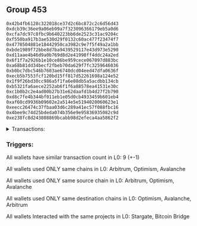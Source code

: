 ## Group 453

```0x241840b3373e3dc4c644a5cfa5f47ebb9366da89
0x42b4fb6128c322018ce37d2c6bc872c2c6d56d43
0xdcb39c36ee9a06eb99a7f323096366179eb5a0d6
0xcfa7dc97c8fbc9b640223bb6de2523c31ac9204c
0xf550ba917b3ae530d29f0132c60ac477f23474f7
0x4778504881e18442950ca3982c9e7f5f49a2a1bb
0xbde1989f72bbe8d7ba9439529117e43d973e5290
0xd11aae4b46d9a0b769d8d2e41998ff4ddc24a2ed
0x6f1f7a2926b1e10ce86be959cece067097d883bc
0xa68b81dd34becf2fbeb70da629f7fc3259646036
0xb0bc7dbc546b7603ae6740dcd04eed47dfa0636f
0xecb5b7553fcf120bd15ff817d52261698a124e52
0x1f9f26bd30cc986a5f1fa6e08db5a5acdbb134cb
0xb5321fa6aece2252ab6f1f6a88578ea41531e30c
0xc1b0b2c2e4ad00b27b31e62daafd1b4d27f2b790
0xd8c7fe4b344bf011eb1e05d0cb4933459b601eb4
0xaf60cd9936b09602e2a514e5e5194020060623e1
0xeecc26474c37fbaa03d6c289a41ec57f088fbc16
0x4bee9c74d25bdeda074b356e9e95836935082c9d
0xe238fc8d243808869bcabb98d2efeca4aa5862f2
```
<details>
<summary>Transactions:</summary>

Hashes: 

Wallet: 0x241840b3373e3dc4c644a5cfa5f47ebb9366da89

       Hash: 0x5bb97ce4206203ee46531f3a178f16f25c1c43818bcb5a06b417672085353df0
         - source chain: Arbitrum
         - destination chain: Optimism
         - project: Stargate
         - contract: 0x352d8275aae3e0c2404d9f68f6cee084b5beb3dd
         - value USD: 60.347332317
       Hash: 0x7d0084de8808461d7a6a65ea09d4716aebc8ac9bf36f36578a4b15043848c38e
         - source chain: Optimism
         - destination chain: Avalanche
         - project: Stargate
         - contract: 0x701a95707a0290ac8b90b3719e8ee5b210360883
         - value USD: 43.562567338
       Hash: 0xefb7eef724ae744eae84ddaea1553108f55dbb53fa2b8c291dd79fad17492207
         - source chain: Avalanche
         - destination chain: Arbitrum
         - project: Bitcoin Bridge
         - contract: 0x2297aebd383787a160dd0d9f71508148769342e3
       Hash: 0x1a09f1fd41545dc15e3bef52190f39f90756b8497d8ecc7ad48847d4310b59cb
         - source chain: Arbitrum
         - destination chain: Avalanche
         - project: Bitcoin Bridge
         - contract: 0x2297aebd383787a160dd0d9f71508148769342e3
       Hash: 0x6d7c38c237b383b805f604542ed88a4618d5c8c363c897a03977513a08ccd337
         - source chain: Avalanche
         - destination chain: Arbitrum
         - project: Stargate
         - contract: 0x9d1b1669c73b033dfe47ae5a0164ab96df25b944
         - value USD: 39.102905846
       Hash: 0xcb7e22508332358481f9885b2b87c822ed72f15571f58d5b54c6f48bdf493625
         - source chain: Arbitrum
         - destination chain: Optimism
         - project: Stargate
         - contract: 0x352d8275aae3e0c2404d9f68f6cee084b5beb3dd
         - value USD: 53.306810214
       Hash: 0x359fabc9e6ea318000d8dbcdbbec4de8df53e2c63332944ecbdb9df5cedc22bf
         - source chain: Optimism
         - destination chain: Arbitrum
         - project: Stargate
         - contract: 0x701a95707a0290ac8b90b3719e8ee5b210360883
         - value USD: 62.288674297
       Hash: 0x1b395a0bdb1fbd18913ac9237ef6634e39a7d862419e0b0ac60d74ef94030702
         - source chain: Arbitrum
         - destination chain: Optimism
         - project: Stargate
         - contract: 0x352d8275aae3e0c2404d9f68f6cee084b5beb3dd
         - value USD: 51.886611792
       Hash: 0xe67e4854837341dabfc842cbf2fc5c9c9bceff089f18e0661eb5604b5e90ee04
         - source chain: Optimism
         - destination chain: Arbitrum
         - project: Stargate
         - contract: 0x701a95707a0290ac8b90b3719e8ee5b210360883
         - value USD: 54.295633054
Wallet: 0x42b4fb6128c322018ce37d2c6bc872c2c6d56d43

       Hash:0xce842a09e49d8db41fcbdc1c4b9c8887d64662da06b3c136b1d0bd4ebd0f50f3
         - source chain: Arbitrum
         - destination chain: Optimism
         - project: Stargate
         - contract: 0x352d8275aae3e0c2404d9f68f6cee084b5beb3dd
         - value USD: 56.32417683
       Hash:0x7dc979819e9559209b1b655f99d54247b1a2d84c9e1f0ee9e88d97b3847e7534
         - source chain: Optimism
         - destination chain: Avalanche
         - project: Stargate
         - contract: 0x701a95707a0290ac8b90b3719e8ee5b210360883
         - value USD: 39.517309055
       Hash:0x2a36b7092a00ff83c4c7166a15fcc92a974a9696ab9b7f328b1555bc2fc342bc
         - source chain: Avalanche
         - destination chain: Optimism
         - project: Bitcoin Bridge
         - contract: 0x2297aebd383787a160dd0d9f71508148769342e3
       Hash:0x87ae46f82f4558e0a5106874210786cb4ab55a4f038ec44a3acd1e7a624784fd
         - source chain: Optimism
         - destination chain: Avalanche
         - project: Bitcoin Bridge
         - contract: 0x2297aebd383787a160dd0d9f71508148769342e3
       Hash:0xb1a8854d8251eff5c4f3f17d07b587756f4844de00bf654104623aebfd10c027
         - source chain: Avalanche
         - destination chain: Arbitrum
         - project: Stargate
         - contract: 0x9d1b1669c73b033dfe47ae5a0164ab96df25b944
         - value USD: 34.985643043
       Hash:0x7bb507f8f62bd076ec7eb88f433af4810591bf260f769010437c9c86ce06b7e0
         - source chain: Arbitrum
         - destination chain: Optimism
         - project: Stargate
         - contract: 0x352d8275aae3e0c2404d9f68f6cee084b5beb3dd
         - value USD: 38.219977134
       Hash:0x97e4799877dbf8af377ee57f055a217216b4baac964f831536fcb75d278a460e
         - source chain: Optimism
         - destination chain: Arbitrum
         - project: Stargate
         - contract: 0x701a95707a0290ac8b90b3719e8ee5b210360883
         - value USD: 51.907228581
       Hash:0x75c3b36c7d53010c5e831e097cb3a0244c573d0740391209c5aa1c1bdc8d61a3
         - source chain: Arbitrum
         - destination chain: Optimism
         - project: Stargate
         - contract: 0x352d8275aae3e0c2404d9f68f6cee084b5beb3dd
         - value USD: 44.103620024
       Hash:0x7680bf3257146cf7cf1928656c7cd21a99f33cd0bd2b83824207c26c7f4f8f90
         - source chain: Optimism
         - destination chain: Arbitrum
         - project: Stargate
         - contract: 0x701a95707a0290ac8b90b3719e8ee5b210360883
         - value USD: 42.991764057
Wallet: 0xdcb39c36ee9a06eb99a7f323096366179eb5a0d6

       Hash:0x40c119fbb41931cb09168899ebeaf7467dc507ae21e8f558c0523a6c4d20f7be
         - source chain: Arbitrum
         - destination chain: Optimism
         - project: Stargate
         - contract: 0x352d8275aae3e0c2404d9f68f6cee084b5beb3dd
         - value USD: 55.720703506
       Hash:0xee46c5ed9f3340484f5285e3085826f018604f40c11a6f85f8a2fe5e2c5b1426
         - source chain: Optimism
         - destination chain: Avalanche
         - project: Stargate
         - contract: 0x701a95707a0290ac8b90b3719e8ee5b210360883
         - value USD: 40.764519654
       Hash:0xc138f53213dee1d09aa68e0503906f53a53d0803f7b49ced653b0cd9e8d8ec4c
         - source chain: Avalanche
         - destination chain: Arbitrum
         - project: Bitcoin Bridge
         - contract: 0x2297aebd383787a160dd0d9f71508148769342e3
       Hash:0xdf3861d65e5c303bb1a18ac86acdc21b2d0eba61c2375a6b41678b306ecb2f28
         - source chain: Arbitrum
         - destination chain: Avalanche
         - project: Bitcoin Bridge
         - contract: 0x2297aebd383787a160dd0d9f71508148769342e3
       Hash:0xefbca9929839f43799d7e1a8207a514d87dd2faba0f3271824af5d402b1feda3
         - source chain: Avalanche
         - destination chain: Arbitrum
         - project: Stargate
         - contract: 0x9d1b1669c73b033dfe47ae5a0164ab96df25b944
         - value USD: 35.930648925
       Hash:0xee3e21f545e56d4abe337db7777b8b6ae2e19a91de2d90175cdae33648d91674
         - source chain: Arbitrum
         - destination chain: Optimism
         - project: Stargate
         - contract: 0x352d8275aae3e0c2404d9f68f6cee084b5beb3dd
         - value USD: 41.679890854
       Hash:0xa7d3b1a5d6ec5dd37b82b0904e3fc0987a3d64a3a6ea7351f59bb1af56b7e32f
         - source chain: Optimism
         - destination chain: Arbitrum
         - project: Stargate
         - contract: 0x701a95707a0290ac8b90b3719e8ee5b210360883
         - value USD: 51.907228581
       Hash:0xb12f7731a34bed428397c957cb269132bc94f9df1848d5c4cb4af4abf0f54405
         - source chain: Arbitrum
         - destination chain: Optimism
         - project: Stargate
         - contract: 0x352d8275aae3e0c2404d9f68f6cee084b5beb3dd
         - value USD: 42.621145401
       Hash:0x53770822af5cc033b6c83d98545e65c67b103ad4f4a53584453e1f6f4ce8cbbb
         - source chain: Optimism
         - destination chain: Arbitrum
         - project: Stargate
         - contract: 0x701a95707a0290ac8b90b3719e8ee5b210360883
         - value USD: 44.288929351
Wallet: 0xcfa7dc97c8fbc9b640223bb6de2523c31ac9204c

       Hash:0xf97f53f41a2c202ff08ca04a4a1126a5ded5fa13d09bb6f204d85048c458d16d
         - source chain: Optimism
         - destination chain: Arbitrum
         - project: Stargate
         - contract: 0x701a95707a0290ac8b90b3719e8ee5b210360883
         - value USD: 56.32417683
       Hash:0xd1daa2b6a0fedf031b7f9ef71c22921c80be80840d64c18c0eb74832b63da1bb
         - source chain: Arbitrum
         - destination chain: Avalanche
         - project: Stargate
         - contract: 0x352d8275aae3e0c2404d9f68f6cee084b5beb3dd
         - value USD: 40.585010479
       Hash:0x626291e6f776a6d3919c17557630c8e0b0046f853170d4b24a973f060d8464d1
         - source chain: Avalanche
         - destination chain: Optimism
         - project: Bitcoin Bridge
         - contract: 0x2297aebd383787a160dd0d9f71508148769342e3
       Hash:0x34e73dedac7385899508d7707c397097ea794774fd9edfbbbb96ebf6b1bd9e30
         - source chain: Optimism
         - destination chain: Avalanche
         - project: Bitcoin Bridge
         - contract: 0x2297aebd383787a160dd0d9f71508148769342e3
       Hash:0xe8fd247e3376b44849596614e2e70456d767096b5adb40b879e69c0906b6fe01
         - source chain: Avalanche
         - destination chain: Arbitrum
         - project: Stargate
         - contract: 0x9d1b1669c73b033dfe47ae5a0164ab96df25b944
         - value USD: 35.741370604
       Hash:0x1649c562fb29eded9a600173e3fefb60b247dbc91a3f6695f19c732c970bd624
         - source chain: Arbitrum
         - destination chain: Optimism
         - project: Stargate
         - contract: 0x352d8275aae3e0c2404d9f68f6cee084b5beb3dd
         - value USD: 48.277865854
       Hash:0xec7a9fd60fe15f106446f2c9a7f943e480634199287fa2398a75488b68ae2411
         - source chain: Optimism
         - destination chain: Arbitrum
         - project: Stargate
         - contract: 0x701a95707a0290ac8b90b3719e8ee5b210360883
         - value USD: 51.907228581
       Hash:0xd88d8dd34861e412c2d4261e4ff5c3828153be5d70ecfca385df3bc1f2c47642
         - source chain: Arbitrum
         - destination chain: Optimism
         - project: Stargate
         - contract: 0x352d8275aae3e0c2404d9f68f6cee084b5beb3dd
         - value USD: 42.621145401
       Hash:0xee3b5b6c6d59b1e7507b24b0dce9dbf89b4d51fd0d24956711338f184a6f5052
         - source chain: Optimism
         - destination chain: Arbitrum
         - project: Stargate
         - contract: 0x701a95707a0290ac8b90b3719e8ee5b210360883
         - value USD: 44.288929351
Wallet: 0xf550ba917b3ae530d29f0132c60ac477f23474f7

       Hash:0xc434be6b4494770d6cf493fd444b0be7819ef84525c0dcb2a6481e2223eca57e
         - source chain: Optimism
         - destination chain: Arbitrum
         - project: Stargate
         - contract: 0x701a95707a0290ac8b90b3719e8ee5b210360883
         - value USD: 55.921861281
       Hash:0xd0a514c5cf49f79b36a6407c95ea26187b07426072f7a263a3038c18d25afcef
         - source chain: Arbitrum
         - destination chain: Avalanche
         - project: Stargate
         - contract: 0x352d8275aae3e0c2404d9f68f6cee084b5beb3dd
         - value USD: 39.480859739
       Hash:0x9b79b6c8b618611b8ec0c82357dc27aade0c01f29d4898feb86f0873718031b2
         - source chain: Avalanche
         - destination chain: Arbitrum
         - project: Bitcoin Bridge
         - contract: 0x2297aebd383787a160dd0d9f71508148769342e3
       Hash:0x9bbe3902635756ffaf14fdba121f3b87e492690ce29c6eab5684d29e3d8c890b
         - source chain: Arbitrum
         - destination chain: Avalanche
         - project: Bitcoin Bridge
         - contract: 0x2297aebd383787a160dd0d9f71508148769342e3
       Hash:0x2b93079f14135e171e7f0bc655d898191837daddd8970da1904cd202eab4daaa
         - source chain: Avalanche
         - destination chain: Arbitrum
         - project: Stargate
         - contract: 0x9d1b1669c73b033dfe47ae5a0164ab96df25b944
         - value USD: 34.994109569
       Hash:0x8b07595add4d7ae994e8355564f5bdf8b4843562ca98ba9e83d8dbba13439a8e
         - source chain: Arbitrum
         - destination chain: Optimism
         - project: Stargate
         - contract: 0x352d8275aae3e0c2404d9f68f6cee084b5beb3dd
         - value USD: 47.674392531
       Hash:0x48bbc5440ca3912dbee70eba867ea048bbd5e93845c019fd5ebfd2c60f545d97
         - source chain: Optimism
         - destination chain: Arbitrum
         - project: Stargate
         - contract: 0x701a95707a0290ac8b90b3719e8ee5b210360883
         - value USD: 56.059806867
       Hash:0x139d9d56f6d7ea4637bc26c42d95714510ed46dcf472b31445ef1ca87803eddb
         - source chain: Arbitrum
         - destination chain: Optimism
         - project: Stargate
         - contract: 0x352d8275aae3e0c2404d9f68f6cee084b5beb3dd
         - value USD: 46.327331958
       Hash:0xe4f0ab0a10ee080d0e99631e2094aff4f01554048be2a42331b149ba4ea139ba
         - source chain: Optimism
         - destination chain: Arbitrum
         - project: Stargate
         - contract: 0x701a95707a0290ac8b90b3719e8ee5b210360883
         - value USD: 44.288929351
Wallet: 0x4778504881e18442950ca3982c9e7f5f49a2a1bb

       Hash:0x1beabfb1febee6c7a78e21238e486c0656d505ae0dc67b292d8e97d0e3d8ac97
         - source chain: Optimism
         - destination chain: Arbitrum
         - project: Stargate
         - contract: 0x701a95707a0290ac8b90b3719e8ee5b210360883
         - value USD: 56.545450381
       Hash:0x9b36e56343f47ceecf8c70a13100d5c5e4658382736ac40048c7ebccbab16d42
         - source chain: Arbitrum
         - destination chain: Avalanche
         - project: Stargate
         - contract: 0x352d8275aae3e0c2404d9f68f6cee084b5beb3dd
         - value USD: 41.743428687
       Hash:0xe6b4746e7e764571b0feba7fef462d0cf7c4e0c2f8f83ac5ff76c493eec7496e
         - source chain: Avalanche
         - destination chain: Optimism
         - project: Bitcoin Bridge
         - contract: 0x2297aebd383787a160dd0d9f71508148769342e3
       Hash:0x66626d868dfc56ec4b1d45bf707d688a19b38b5b53d4ddf33fd610478ab75a21
         - source chain: Optimism
         - destination chain: Avalanche
         - project: Bitcoin Bridge
         - contract: 0x2297aebd383787a160dd0d9f71508148769342e3
       Hash:0x904aea151f1bea9f02e52bda1f97d2635c60112b1b43e92c134469bee969e704
         - source chain: Avalanche
         - destination chain: Arbitrum
         - project: Stargate
         - contract: 0x9d1b1669c73b033dfe47ae5a0164ab96df25b944
         - value USD: 37.30773299
       Hash:0x49124cc79c40a6530a369291575d39717908ae9918cef251327147f06fc461ff
         - source chain: Arbitrum
         - destination chain: Optimism
         - project: Stargate
         - contract: 0x352d8275aae3e0c2404d9f68f6cee084b5beb3dd
         - value USD: 48.8612234
       Hash:0x1592c499758ffde79ade2e4ef5e1118957982c592e4466ed81f0ad6c84e29b92
         - source chain: Optimism
         - destination chain: Arbitrum
         - project: Stargate
         - contract: 0x701a95707a0290ac8b90b3719e8ee5b210360883
         - value USD: 55.852177953
       Hash:0x91f1edd80bbf468599b40ad23870c32d761dcb55e80eb13806bf28c8e4edeec8
         - source chain: Arbitrum
         - destination chain: Optimism
         - project: Stargate
         - contract: 0x352d8275aae3e0c2404d9f68f6cee084b5beb3dd
         - value USD: 46.049367966
       Hash:0x047fe39d283e941d214d416e161f7358ebd85cd69ccf4fda8c0f064f7f7d7747
         - source chain: Optimism
         - destination chain: Arbitrum
         - project: Stargate
         - contract: 0x701a95707a0290ac8b90b3719e8ee5b210360883
         - value USD: 44.474238679
Wallet: 0xbde1989f72bbe8d7ba9439529117e43d973e5290

       Hash:0x2c6e3fcefd533f9841beb0750641bd22f6bbe784db8bfb86ce9c3f6e2d424142
         - source chain: Arbitrum
         - destination chain: Optimism
         - project: Stargate
         - contract: 0x352d8275aae3e0c2404d9f68f6cee084b5beb3dd
         - value USD: 58.335754573
       Hash:0xaf32ec0b051ca8bbac651b856bf1676d3c69618a92b32c50cc1c946930fc22b0
         - source chain: Optimism
         - destination chain: Avalanche
         - project: Stargate
         - contract: 0x701a95707a0290ac8b90b3719e8ee5b210360883
         - value USD: 39.464101905
       Hash:0x304f692bca98ca94c4e7c67ea64da47f22c31d896ffd50300bae7a1899284d5f
         - source chain: Avalanche
         - destination chain: Arbitrum
         - project: Bitcoin Bridge
         - contract: 0x2297aebd383787a160dd0d9f71508148769342e3
       Hash:0x9bcc6946791529588dfa8f03b24824e4bcd57b9cb983478a97ee24a109326526
         - source chain: Arbitrum
         - destination chain: Avalanche
         - project: Bitcoin Bridge
         - contract: 0x2297aebd383787a160dd0d9f71508148769342e3
       Hash:0x32e9c2bc38d96c5fd1ec183ea7d8db3a0664062c27cbeef17e30e70572fafaf8
         - source chain: Avalanche
         - destination chain: Arbitrum
         - project: Stargate
         - contract: 0x9d1b1669c73b033dfe47ae5a0164ab96df25b944
         - value USD: 34.903077392
       Hash:0x6453ceb4c1576b89320fb494c5f6123e7f0c1d4d650b5094b55ae41c9b77f8ea
         - source chain: Arbitrum
         - destination chain: Optimism
         - project: Stargate
         - contract: 0x352d8275aae3e0c2404d9f68f6cee084b5beb3dd
         - value USD: 38.421134909
       Hash:0xa99b562fd350b1e82c237f1d857bbe110e3049db4a4631e7a0b771038d2b759a
         - source chain: Optimism
         - destination chain: Arbitrum
         - project: Stargate
         - contract: 0x701a95707a0290ac8b90b3719e8ee5b210360883
         - value USD: 56.059806867
       Hash:0x8a03d44ec8d18ccb068e813ef9ced0eb03909efde949218edd511b38e0a037a2
         - source chain: Arbitrum
         - destination chain: Optimism
         - project: Stargate
         - contract: 0x352d8275aae3e0c2404d9f68f6cee084b5beb3dd
         - value USD: 45.771403974
       Hash:0xf23d5c226bee05b4f5116aac4ebff5d81c1f477e67d02ba4cac1da816e948ca1
         - source chain: Optimism
         - destination chain: Arbitrum
         - project: Stargate
         - contract: 0x701a95707a0290ac8b90b3719e8ee5b210360883
         - value USD: 44.288929351
Wallet: 0xd11aae4b46d9a0b769d8d2e41998ff4ddc24a2ed

       Hash:0xfe6af47a546047ed9f15b888fff3b782c2168a5007b34be6d710e6a364617080
         - source chain: Arbitrum
         - destination chain: Optimism
         - project: Stargate
         - contract: 0x352d8275aae3e0c2404d9f68f6cee084b5beb3dd
         - value USD: 55.720703506
       Hash:0xa90baba768a6be300cd844d6d70ad711f464205e658dc6732df02b055202dcab
         - source chain: Optimism
         - destination chain: Avalanche
         - project: Stargate
         - contract: 0x701a95707a0290ac8b90b3719e8ee5b210360883
         - value USD: 39.524976587
       Hash:0x32b6b6f59d6ec86e97ea85755efabe13d68aa8c7a0765ff8a2c5960972c18acd
         - source chain: Avalanche
         - destination chain: Optimism
         - project: Bitcoin Bridge
         - contract: 0x2297aebd383787a160dd0d9f71508148769342e3
       Hash:0x69a2d2623e392e2a037b2a7a550c99e9f29193ef4375be6fcf130a083b771ac0
         - source chain: Optimism
         - destination chain: Avalanche
         - project: Bitcoin Bridge
         - contract: 0x2297aebd383787a160dd0d9f71508148769342e3
       Hash:0xd0678976b590d74af84b48bab10dfef6ca07c031c3fed2cecd1944b745a8a90c
         - source chain: Avalanche
         - destination chain: Arbitrum
         - project: Stargate
         - contract: 0x9d1b1669c73b033dfe47ae5a0164ab96df25b944
         - value USD: 34.845570897
       Hash:0x7d4988e370160c00eb335ad3dd8a496fd956d8c864f2d36ba752ccb16219f653
         - source chain: Arbitrum
         - destination chain: Optimism
         - project: Stargate
         - contract: 0x352d8275aae3e0c2404d9f68f6cee084b5beb3dd
         - value USD: 40.476967363
       Hash:0xac51fa75d2af1cb4afeafdde903150199d89ba7e02d26558757be876dc294788
         - source chain: Optimism
         - destination chain: Arbitrum
         - project: Stargate
         - contract: 0x701a95707a0290ac8b90b3719e8ee5b210360883
         - value USD: 51.907228581
       Hash:0xd093048b04f227c5f8c3c2272be88e446bcfaa942a580c681123970aa108be19
         - source chain: Arbitrum
         - destination chain: Optimism
         - project: Stargate
         - contract: 0x352d8275aae3e0c2404d9f68f6cee084b5beb3dd
         - value USD: 42.250526745
       Hash:0xab22d27c3188806dc8b4c1d5eda16a47e16720d83b9fb075e799d2b091a2c90a
         - source chain: Optimism
         - destination chain: Arbitrum
         - project: Stargate
         - contract: 0x701a95707a0290ac8b90b3719e8ee5b210360883
         - value USD: 43.54769204
Wallet: 0x6f1f7a2926b1e10ce86be959cece067097d883bc

       Hash:0xd47f679ea289c3d67eddbc4100bcc5ad4aee36c0978295f5e8d90556921f8ad2
         - source chain: Arbitrum
         - destination chain: Optimism
         - project: Stargate
         - contract: 0x352d8275aae3e0c2404d9f68f6cee084b5beb3dd
         - value USD: 54.292483308
       Hash:0xf46393ccfd812ce31726a4794005c99d8b2f06b63244071d181fcc064f9c1d4e
         - source chain: Optimism
         - destination chain: Avalanche
         - project: Stargate
         - contract: 0x701a95707a0290ac8b90b3719e8ee5b210360883
         - value USD: 36.988231769
       Hash:0x78963748c6a7b65429cdd58d6190307743ece00c61bd4256adbe445969d73548
         - source chain: Avalanche
         - destination chain: Arbitrum
         - project: Bitcoin Bridge
         - contract: 0x2297aebd383787a160dd0d9f71508148769342e3
       Hash:0x5d1f3d75c7968f0d11921091b97d503dbe2334fa3cd4bb50dfa903faed83332c
         - source chain: Arbitrum
         - destination chain: Avalanche
         - project: Bitcoin Bridge
         - contract: 0x2297aebd383787a160dd0d9f71508148769342e3
       Hash:0xcb6fa0c463c39fbacb0129f0af46945bdf31d0e76fba31e38c7ce0c3b1d03e28
         - source chain: Avalanche
         - destination chain: Arbitrum
         - project: Stargate
         - contract: 0x9d1b1669c73b033dfe47ae5a0164ab96df25b944
         - value USD: 32.195442114
       Hash:0xeb0130d8512800cfca7b75b3f10008f017c88c6f3e73d21074f03f5fa3d54e64
         - source chain: Arbitrum
         - destination chain: Optimism
         - project: Stargate
         - contract: 0x352d8275aae3e0c2404d9f68f6cee084b5beb3dd
         - value USD: 38.924029345
       Hash:0xc4d2b06bffabf25426f8fb23816b64a944df43dd7871878935cdb28017e18b7b
         - source chain: Optimism
         - destination chain: Arbitrum
         - project: Stargate
         - contract: 0x701a95707a0290ac8b90b3719e8ee5b210360883
         - value USD: 53.983517724
       Hash:0x72861dce3dfb71dccb813b6acbc304d48b547a3be46b24e50b858692806ae01d
         - source chain: Arbitrum
         - destination chain: Optimism
         - project: Stargate
         - contract: 0x352d8275aae3e0c2404d9f68f6cee084b5beb3dd
         - value USD: 43.918310696
       Hash:0x69762b244897c3675fab6890b02737fe8a11f28d748aeee72284adb7b39e038d
         - source chain: Optimism
         - destination chain: Arbitrum
         - project: Stargate
         - contract: 0x701a95707a0290ac8b90b3719e8ee5b210360883
         - value USD: 43.362382712
Wallet: 0xa68b81dd34becf2fbeb70da629f7fc3259646036

       Hash:0xcab8793e9c19bbcfee0736662a97f5405727156df2c0d98ac98c9f8a0d5d3ee1
         - source chain: Arbitrum
         - destination chain: Optimism
         - project: Stargate
         - contract: 0x352d8275aae3e0c2404d9f68f6cee084b5beb3dd
         - value USD: 56.127042211
       Hash:0x80d59808c8c82212436d5bc536a11daf4280511a865925a19eb073126f72a335
         - source chain: Optimism
         - destination chain: Avalanche
         - project: Stargate
         - contract: 0x701a95707a0290ac8b90b3719e8ee5b210360883
         - value USD: 37.458897927
       Hash:0x9f8bf9f01e3532c1140cc0c9bae750b4383d6e61d4a1ec5f7407a4a4ab2afb77
         - source chain: Avalanche
         - destination chain: Optimism
         - project: Bitcoin Bridge
         - contract: 0x2297aebd383787a160dd0d9f71508148769342e3
       Hash:0xf2d46661370a174de0ca07361e0c9e578c39958148105ca42b6529b111179aac
         - source chain: Optimism
         - destination chain: Avalanche
         - project: Bitcoin Bridge
         - contract: 0x2297aebd383787a160dd0d9f71508148769342e3
       Hash:0x2a8144e5d495fd70f5b450b5d1421d9f57fbc601d5ab43b704b5804b8e7f8ae3
         - source chain: Avalanche
         - destination chain: Arbitrum
         - project: Stargate
         - contract: 0x9d1b1669c73b033dfe47ae5a0164ab96df25b944
         - value USD: 33.044734
       Hash:0x0c824dabbc3c31703b8c48f518473a19276eff5b75747be8545cfc51d3245f1e
         - source chain: Arbitrum
         - destination chain: Optimism
         - project: Stargate
         - contract: 0x352d8275aae3e0c2404d9f68f6cee084b5beb3dd
         - value USD: 38.01881936
       Hash:0x771c6c0deae211bc24d64a952316aa9b507bf77a17a2b3a96024fb9b0aaba9b8
         - source chain: Optimism
         - destination chain: Arbitrum
         - project: Stargate
         - contract: 0x701a95707a0290ac8b90b3719e8ee5b210360883
         - value USD: 54.398775553
       Hash:0x037b2a38385d4a254aec7fd5ff49d420f2da5bb894ca50fe29ae7d44528d31f9
         - source chain: Arbitrum
         - destination chain: Optimism
         - project: Stargate
         - contract: 0x352d8275aae3e0c2404d9f68f6cee084b5beb3dd
         - value USD: 44.288929351
       Hash:0x8973b64673fde08f4ca1fb57252d785c949564b7a5a24ef2636b9b4986e22d4b
         - source chain: Optimism
         - destination chain: Arbitrum
         - project: Stargate
         - contract: 0x701a95707a0290ac8b90b3719e8ee5b210360883
         - value USD: 43.362382712
Wallet: 0xb0bc7dbc546b7603ae6740dcd04eed47dfa0636f

       Hash:0x1d794b83ee7cd59ef206eb2818bee21fa3aaf2675ef6dcb2bb5c47d2a0d9ff3c
         - source chain: Optimism
         - destination chain: Arbitrum
         - project: Stargate
         - contract: 0x701a95707a0290ac8b90b3719e8ee5b210360883
         - value USD: 55.660356174
       Hash:0x35aeeadad2c9e90c9dd06b65fad96ad879287dcf1efacfcde126248486e6d64e
         - source chain: Arbitrum
         - destination chain: Avalanche
         - project: Stargate
         - contract: 0x352d8275aae3e0c2404d9f68f6cee084b5beb3dd
         - value USD: 41.382737256
       Hash:0x9cdc299e1c81f77621230a64327147fba391359dc4a77d375cefabc0d116601c
         - source chain: Avalanche
         - destination chain: Arbitrum
         - project: Bitcoin Bridge
         - contract: 0x2297aebd383787a160dd0d9f71508148769342e3
       Hash:0xbd6bd08923acea50c965c7e6aae5a4894256272df9e67dd036d1668567b181a1
         - source chain: Arbitrum
         - destination chain: Avalanche
         - project: Bitcoin Bridge
         - contract: 0x2297aebd383787a160dd0d9f71508148769342e3
       Hash:0x9f8fa28c2eb3661cae23ff7cd866d52b10b558838e3ea0e5d7faa813a9461003
         - source chain: Avalanche
         - destination chain: Arbitrum
         - project: Stargate
         - contract: 0x9d1b1669c73b033dfe47ae5a0164ab96df25b944
         - value USD: 36.433224754
       Hash:0x6a97424cd24fc66edd3ef2c2dba8ce12d4ae68ff89285e86039e89d7f8e174c4
         - source chain: Arbitrum
         - destination chain: Optimism
         - project: Stargate
         - contract: 0x352d8275aae3e0c2404d9f68f6cee084b5beb3dd
         - value USD: 47.171498095
       Hash:0x1fa5a820c08a50c6e0ba74ad6eed385d3b73434dc1b367173dd0bf9ffdaa3995
         - source chain: Optimism
         - destination chain: Arbitrum
         - project: Stargate
         - contract: 0x701a95707a0290ac8b90b3719e8ee5b210360883
         - value USD: 54.191146639
       Hash:0x8af6cbacebef051f5a617cc442a5cacd560a0b2cc104b02694cbd092c36b6b22
         - source chain: Arbitrum
         - destination chain: Optimism
         - project: Stargate
         - contract: 0x352d8275aae3e0c2404d9f68f6cee084b5beb3dd
         - value USD: 44.196274687
       Hash:0x0f95659ba652f811b67fe8147a00bc9abb11537a68be0a32d46875ca074fec7c
         - source chain: Optimism
         - destination chain: Arbitrum
         - project: Stargate
         - contract: 0x701a95707a0290ac8b90b3719e8ee5b210360883
         - value USD: 43.54769204
Wallet: 0xecb5b7553fcf120bd15ff817d52261698a124e52

       Hash:0x2874cbe6fb9d012b860a847881d1966ff715cb2432364d0813e82ab7b771744a
         - source chain: Optimism
         - destination chain: Arbitrum
         - project: Stargate
         - contract: 0x701a95707a0290ac8b90b3719e8ee5b210360883
         - value USD: 58.335754573
       Hash:0x4ed499fd08e29ca93bcfa9d62678e8e858602c89b1d84e008d7c049a017dff73
         - source chain: Arbitrum
         - destination chain: Avalanche
         - project: Stargate
         - contract: 0x352d8275aae3e0c2404d9f68f6cee084b5beb3dd
         - value USD: 41.736641248
       Hash:0x38bf9febe67845c8f2c58686fd23c2073ca7390022fe1cb03965b3be9bd7ab85
         - source chain: Avalanche
         - destination chain: Optimism
         - project: Bitcoin Bridge
         - contract: 0x2297aebd383787a160dd0d9f71508148769342e3
       Hash:0xd96ee1a3231b31781bfade8258470df917ab9e4db44ccc1ca56675527e62210a
         - source chain: Optimism
         - destination chain: Avalanche
         - project: Bitcoin Bridge
         - contract: 0x2297aebd383787a160dd0d9f71508148769342e3
       Hash:0x0b28c644f5c4ac57a267aace02c687c61dd02d70b84cdd6c005a112aff4d30b1
         - source chain: Avalanche
         - destination chain: Arbitrum
         - project: Stargate
         - contract: 0x9d1b1669c73b033dfe47ae5a0164ab96df25b944
         - value USD: 37.188372595
       Hash:0xc9c5476315ed0cb3164d34e222e9b899a6a316130aa0dc4e69ceea8508dde2fa
         - source chain: Arbitrum
         - destination chain: Optimism
         - project: Stargate
         - contract: 0x352d8275aae3e0c2404d9f68f6cee084b5beb3dd
         - value USD: 50.691759147
       Hash:0xfb22a433c4baefdff9e121ad97b6afb70545befedfca20fd334d52551e0970b3
         - source chain: Optimism
         - destination chain: Arbitrum
         - project: Stargate
         - contract: 0x701a95707a0290ac8b90b3719e8ee5b210360883
         - value USD: 53.04918761
       Hash:0xb0b98447cd6cb7151c987dff1d8fb61f44c98f73080f2fa7d5c0bfdcd6d94295
         - source chain: Arbitrum
         - destination chain: Optimism
         - project: Stargate
         - contract: 0x352d8275aae3e0c2404d9f68f6cee084b5beb3dd
         - value USD: 43.251197116
       Hash:0xbfa61c5d7be94f2147a19034a9eb8d5e37a2643768cec37be76b1d444a8d93e6
         - source chain: Optimism
         - destination chain: Arbitrum
         - project: Stargate
         - contract: 0x701a95707a0290ac8b90b3719e8ee5b210360883
         - value USD: 43.54769204
Wallet: 0x1f9f26bd30cc986a5f1fa6e08db5a5acdbb134cb

       Hash:0x84cfca46072bd6c01a22587cb32a6314bf9341cd5e2d1783ed6aaed762b0d997
         - source chain: Optimism
         - destination chain: Arbitrum
         - project: Stargate
         - contract: 0x701a95707a0290ac8b90b3719e8ee5b210360883
         - value USD: 55.861513948
       Hash:0x20069aa5f6bc88dc9b563f18f97282f021b48fd326eb0b658ed8360d68e3d4aa
         - source chain: Arbitrum
         - destination chain: Avalanche
         - project: Stargate
         - contract: 0x352d8275aae3e0c2404d9f68f6cee084b5beb3dd
         - value USD: 37.46930887
       Hash:0x9d2123a628be1da16bd709ab48eb62adbc64f92ae2600f76e10fe1acb13df055
         - source chain: Avalanche
         - destination chain: Arbitrum
         - project: Bitcoin Bridge
         - contract: 0x2297aebd383787a160dd0d9f71508148769342e3
       Hash:0xf426fa7ca71c2ebe99f67f4df37c8470c97216c9b3c37c20fab31a5044b9f359
         - source chain: Arbitrum
         - destination chain: Avalanche
         - project: Bitcoin Bridge
         - contract: 0x2297aebd383787a160dd0d9f71508148769342e3
       Hash:0x6784e09c6441471d158c1e021eb852cd139cd1ed507bd0f91bcc66aba81845c2
         - source chain: Avalanche
         - destination chain: Arbitrum
         - project: Stargate
         - contract: 0x9d1b1669c73b033dfe47ae5a0164ab96df25b944
         - value USD: 32.15243064
       Hash:0x8777dd412d7721889c13820c261005002a414e79521a0ec3ad27ed733bc23a13
         - source chain: Arbitrum
         - destination chain: Optimism
         - project: Stargate
         - contract: 0x352d8275aae3e0c2404d9f68f6cee084b5beb3dd
         - value USD: 46.668603659
       Hash:0x578edd87f752883fa50bdb1afb328a3376d97d3e9a283d2c789a5cd1e3807b02
         - source chain: Optimism
         - destination chain: Arbitrum
         - project: Stargate
         - contract: 0x701a95707a0290ac8b90b3719e8ee5b210360883
         - value USD: 51.907228581
       Hash:0x3874e63a767c689448ddcb95ca2cfd0289ead303a1d2085b90772b3f9a27836b
         - source chain: Arbitrum
         - destination chain: Optimism
         - project: Stargate
         - contract: 0x352d8275aae3e0c2404d9f68f6cee084b5beb3dd
         - value USD: 42.621145401
       Hash:0x8f2181577c872297ffa0419b921f500e7df45a5a89c1a8ec54b3d69fe74f8ca8
         - source chain: Optimism
         - destination chain: Arbitrum
         - project: Stargate
         - contract: 0x701a95707a0290ac8b90b3719e8ee5b210360883
         - value USD: 43.362382712
Wallet: 0xb5321fa6aece2252ab6f1f6a88578ea41531e30c

       Hash:0x7650e6bda70707576cd3335e18e198836b340e884e783202194ee795d9d45c30
         - source chain: Optimism
         - destination chain: Arbitrum
         - project: Stargate
         - contract: 0x701a95707a0290ac8b90b3719e8ee5b210360883
         - value USD: 58.335754573
       Hash:0x5309e91fe7a0b01f9b619af1e9761ce1412cde6f0546de086dc0b33003a2418a
         - source chain: Arbitrum
         - destination chain: Avalanche
         - project: Stargate
         - contract: 0x352d8275aae3e0c2404d9f68f6cee084b5beb3dd
         - value USD: 44.735702844
       Hash:0x4b158bdbad080b32d51d1c2d96b60e58507f7ae44dd925b0b558091228c1ee26
         - source chain: Avalanche
         - destination chain: Optimism
         - project: Bitcoin Bridge
         - contract: 0x2297aebd383787a160dd0d9f71508148769342e3
       Hash:0xa67dcc19489b067ca2b352fcc1c8a3efbe1bfb56e022bf636f9ce9b3b3eeaff5
         - source chain: Optimism
         - destination chain: Avalanche
         - project: Bitcoin Bridge
         - contract: 0x2297aebd383787a160dd0d9f71508148769342e3
       Hash:0x391f61b24cf01c376f4c3bf06e88946e2ad664c5c3eb9d0b61f41c41bd3cbf75
         - source chain: Avalanche
         - destination chain: Arbitrum
         - project: Stargate
         - contract: 0x9d1b1669c73b033dfe47ae5a0164ab96df25b944
         - value USD: 40.09604457
       Hash:0xac68ceb7d2cd8c55afd4271de7dff49a1989c34395041f5aa8ca24ccb35bbc91
         - source chain: Arbitrum
         - destination chain: Optimism
         - project: Stargate
         - contract: 0x352d8275aae3e0c2404d9f68f6cee084b5beb3dd
         - value USD: 50.289443598
       Hash:0x9fd03baf5073bd2844c3b62c626462482beb941c34a03178a0ce3cae00e72c0c
         - source chain: Optimism
         - destination chain: Arbitrum
         - project: Stargate
         - contract: 0x701a95707a0290ac8b90b3719e8ee5b210360883
         - value USD: 53.983517724
       Hash:0x88f7a0477f3a1a21c2397098f8e03c97c96145218b2f6692abaf044fcea4b19e
         - source chain: Arbitrum
         - destination chain: Optimism
         - project: Stargate
         - contract: 0x352d8275aae3e0c2404d9f68f6cee084b5beb3dd
         - value USD: 44.381584015
       Hash:0xef08c2c005c6253630f077d414eccd5327ec722b88a52ee8b5290ccf32689032
         - source chain: Optimism
         - destination chain: Arbitrum
         - project: Stargate
         - contract: 0x701a95707a0290ac8b90b3719e8ee5b210360883
         - value USD: 43.733001368
Wallet: 0xc1b0b2c2e4ad00b27b31e62daafd1b4d27f2b790

       Hash:0xe163e5012ad8dc1123352cdf943a095385a792bfda4be88def0ddb9d49a3ad05
         - source chain: Arbitrum
         - destination chain: Optimism
         - project: Stargate
         - contract: 0x352d8275aae3e0c2404d9f68f6cee084b5beb3dd
         - value USD: 56.366419962
       Hash:0xa1e060a3fa084fa561376624a0f11e17830b5238e6ea837c3226c352fccf325e
         - source chain: Optimism
         - destination chain: Avalanche
         - project: Stargate
         - contract: 0x701a95707a0290ac8b90b3719e8ee5b210360883
         - value USD: 43.669141838
       Hash:0x3724c35fb42c890eb22cd649cde1879e8dce029dbbe695087f4bcf9ca6bfdd05
         - source chain: Avalanche
         - destination chain: Arbitrum
         - project: Bitcoin Bridge
         - contract: 0x2297aebd383787a160dd0d9f71508148769342e3
       Hash:0x8d5759c93dd5fb13e07b59eef748e44710881c690d5c90000a691ca2c89d22a9
         - source chain: Arbitrum
         - destination chain: Avalanche
         - project: Bitcoin Bridge
         - contract: 0x2297aebd383787a160dd0d9f71508148769342e3
       Hash:0xd5fde4d10d247a6240d987fa4e004e01010184f36456f9c235c0701b38c5ed28
         - source chain: Avalanche
         - destination chain: Arbitrum
         - project: Stargate
         - contract: 0x9d1b1669c73b033dfe47ae5a0164ab96df25b944
         - value USD: 38.866646115
       Hash:0xfc7ad1d76d0e39e36c34178d1c66f9c66b386aac87c989223b48c4c1f9e26166
         - source chain: Arbitrum
         - destination chain: Optimism
         - project: Stargate
         - contract: 0x352d8275aae3e0c2404d9f68f6cee084b5beb3dd
         - value USD: 43.852394817
       Hash:0xd5afa23fcf97184a60dc3aea53be60b2ccda6dc60d1c03e9ca99f7cf72139b0c
         - source chain: Optimism
         - destination chain: Arbitrum
         - project: Stargate
         - contract: 0x701a95707a0290ac8b90b3719e8ee5b210360883
         - value USD: 54.191146639
       Hash:0xeb4b04bb3ed9ec236901d73872a741b605be2d25402033aa906c7b410ed29bac
         - source chain: Arbitrum
         - destination chain: Optimism
         - project: Stargate
         - contract: 0x352d8275aae3e0c2404d9f68f6cee084b5beb3dd
         - value USD: 43.918310696
       Hash:0x8080ae8de5da0ffe20f66b409c89a1ad1ead481a6a9b10918f35f9d6ee3662de
         - source chain: Optimism
         - destination chain: Arbitrum
         - project: Stargate
         - contract: 0x701a95707a0290ac8b90b3719e8ee5b210360883
         - value USD: 43.733001368
Wallet: 0xd8c7fe4b344bf011eb1e05d0cb4933459b601eb4

       Hash:0x74690413f0c611fdd4ca1bdc16db3ca4ab2fee34606314855f1e7eecd606d110
         - source chain: Arbitrum
         - destination chain: Optimism
         - project: Stargate
         - contract: 0x352d8275aae3e0c2404d9f68f6cee084b5beb3dd
         - value USD: 56.434813605
       Hash:0x1ee0fd6f59488c0f1d94ab6aaa8374380eb7f81bdd8681378b817f278058d8f7
         - source chain: Optimism
         - destination chain: Avalanche
         - project: Stargate
         - contract: 0x701a95707a0290ac8b90b3719e8ee5b210360883
         - value USD: 41.802134673
       Hash:0x3dbef8d0497fff41465e2a81436eecd60ddae87f7a2521ae7e837e7f578b9259
         - source chain: Avalanche
         - destination chain: Optimism
         - project: Bitcoin Bridge
         - contract: 0x2297aebd383787a160dd0d9f71508148769342e3
       Hash:0x26eb6fcd747d26b60f5906789c93bf013c810a5b7ecc0ed3d417e7cc585e218e
         - source chain: Optimism
         - destination chain: Avalanche
         - project: Bitcoin Bridge
         - contract: 0x2297aebd383787a160dd0d9f71508148769342e3
       Hash:0x145207c9ea8453d0f8b74f5017a8284dec77f866e445871dc8464726c2997cdd
         - source chain: Avalanche
         - destination chain: Arbitrum
         - project: Stargate
         - contract: 0x9d1b1669c73b033dfe47ae5a0164ab96df25b944
         - value USD: 37.22132256
       Hash:0xf36c1e55f28915da128247f1823c0415276a194553acf301693d8dba91724123
         - source chain: Arbitrum
         - destination chain: Optimism
         - project: Stargate
         - contract: 0x352d8275aae3e0c2404d9f68f6cee084b5beb3dd
         - value USD: 42.846605945
       Hash:0x92910c7764f69c81aa6e02890eda6581a23adae1502b0e4a31e45fb2215c0ecd
         - source chain: Optimism
         - destination chain: Arbitrum
         - project: Stargate
         - contract: 0x701a95707a0290ac8b90b3719e8ee5b210360883
         - value USD: 51.907228581
       Hash:0xb4a67f740bc72350110c0752a3a4becd478423462bde97f1a0c07eb9ee42fbfe
         - source chain: Arbitrum
         - destination chain: Optimism
         - project: Stargate
         - contract: 0x352d8275aae3e0c2404d9f68f6cee084b5beb3dd
         - value USD: 41.657536896
       Hash:0xb8da2d7279d8e3f15c1fa2a25d7bfdf044a8f0f1b6fced59577552d069bde660
         - source chain: Optimism
         - destination chain: Arbitrum
         - project: Stargate
         - contract: 0x701a95707a0290ac8b90b3719e8ee5b210360883
         - value USD: 43.751532301
Wallet: 0xaf60cd9936b09602e2a514e5e5194020060623e1

       Hash:0x8d60b3353e871e0b8d144cc2988fec0a44e3c8aefe7788eaae74c862f7211500
         - source chain: Arbitrum
         - destination chain: Optimism
         - project: Stargate
         - contract: 0x352d8275aae3e0c2404d9f68f6cee084b5beb3dd
         - value USD: 56.322165252
       Hash:0x74d278a66cba74bbbf7c319bb530739c4d4195d7e0a4e6289f123d64afc9a154
         - source chain: Optimism
         - destination chain: Avalanche
         - project: Stargate
         - contract: 0x701a95707a0290ac8b90b3719e8ee5b210360883
         - value USD: 39.454961541
       Hash:0x14000e2e652da125be87c3cae708dc340d60550ac525d8af5adf2285cb3d7627
         - source chain: Avalanche
         - destination chain: Arbitrum
         - project: Bitcoin Bridge
         - contract: 0x2297aebd383787a160dd0d9f71508148769342e3
       Hash:0xb2e32d1cd5bcb653ef2ffe79f0f429126973b97c65cded09787ed6ac8a2b3e85
         - source chain: Arbitrum
         - destination chain: Avalanche
         - project: Bitcoin Bridge
         - contract: 0x2297aebd383787a160dd0d9f71508148769342e3
       Hash:0x6b9e22d665f790ff609414e9ac37ecad438f4ffcf54df17ac24dafe86ee8cd9b
         - source chain: Avalanche
         - destination chain: Arbitrum
         - project: Stargate
         - contract: 0x9d1b1669c73b033dfe47ae5a0164ab96df25b944
         - value USD: 34.492847372
       Hash:0x3a1f0037cc20a53d363a38cc0e7dc5898f0079310429c3a19071d38d0b00c14e
         - source chain: Arbitrum
         - destination chain: Optimism
         - project: Stargate
         - contract: 0x352d8275aae3e0c2404d9f68f6cee084b5beb3dd
         - value USD: 39.628081555
       Hash:0xe04875ab739e5d6d5a9a984743581d4674055ec661788f3f59ad34e301f2db39
         - source chain: Optimism
         - destination chain: Arbitrum
         - project: Stargate
         - contract: 0x701a95707a0290ac8b90b3719e8ee5b210360883
         - value USD: 52.32248641
       Hash:0x278ce37f78afc9c67b9ab5587544dfc4fb772880d0b0b998f3bcc5d2bb2d4006
         - source chain: Arbitrum
         - destination chain: Optimism
         - project: Stargate
         - contract: 0x352d8275aae3e0c2404d9f68f6cee084b5beb3dd
         - value USD: 42.250526745
       Hash:0x70cc62f083284150e5bacdf5082a2069f204db8b8f1b94ea3d42becd1b8ac71d
         - source chain: Optimism
         - destination chain: Arbitrum
         - project: Stargate
         - contract: 0x701a95707a0290ac8b90b3719e8ee5b210360883
         - value USD: 43.733001368
Wallet: 0xeecc26474c37fbaa03d6c289a41ec57f088fbc16

       Hash:0xa11687d19a7f7f66c40985faa4789f952b3920dc380dfed78c2df231dfec861c
         - source chain: Optimism
         - destination chain: Arbitrum
         - project: Stargate
         - contract: 0x701a95707a0290ac8b90b3719e8ee5b210360883
         - value USD: 52.301021342
       Hash:0x857b26d5780e7f77da2cbc4681b231e9dc5825bc9f7772c4ac91ec23bb23e0a6
         - source chain: Arbitrum
         - destination chain: Avalanche
         - project: Stargate
         - contract: 0x352d8275aae3e0c2404d9f68f6cee084b5beb3dd
         - value USD: 37.45456554
       Hash:0xda1e0401fbb68e1a15136ced96740a097bad2eaade6dad83061fdc2ef05b300b
         - source chain: Avalanche
         - destination chain: Arbitrum
         - project: Bitcoin Bridge
         - contract: 0x2297aebd383787a160dd0d9f71508148769342e3
       Hash:0xcf938fcc323c73c452b698336bb861f48996b612f4216406d43bc165e49f9c7b
         - source chain: Arbitrum
         - destination chain: Avalanche
         - project: Bitcoin Bridge
         - contract: 0x2297aebd383787a160dd0d9f71508148769342e3
       Hash:0x9e513b0514a76c72c8dd37540621cc9e8b8274ea38c58849c3d47a7d761cd9ad
         - source chain: Avalanche
         - destination chain: Arbitrum
         - project: Stargate
         - contract: 0x9d1b1669c73b033dfe47ae5a0164ab96df25b944
         - value USD: 32.40344171
       Hash:0x5f58812319b944539edab4ca586554a9eb5e4b089a1bfd79cc2d5fb976e82ca8
         - source chain: Arbitrum
         - destination chain: Optimism
         - project: Stargate
         - contract: 0x352d8275aae3e0c2404d9f68f6cee084b5beb3dd
         - value USD: 44.254710366
       Hash:0x2273515be7eb90df6d16d970d0ec812e5c588cd6d16313779e6ffe164075582b
         - source chain: Optimism
         - destination chain: Arbitrum
         - project: Stargate
         - contract: 0x701a95707a0290ac8b90b3719e8ee5b210360883
         - value USD: 51.658073884
       Hash:0xd753669c64461ab65000928781e541fcdefe80dcf6c5ce38bc5a6f40e7bcac5d
         - source chain: Arbitrum
         - destination chain: Optimism
         - project: Stargate
         - contract: 0x352d8275aae3e0c2404d9f68f6cee084b5beb3dd
         - value USD: 41.583413165
       Hash:0x61ea34caa909a207591b2c07d594a2db975448eafacffcce4130f65bb83c703f
         - source chain: Optimism
         - destination chain: Arbitrum
         - project: Stargate
         - contract: 0x701a95707a0290ac8b90b3719e8ee5b210360883
         - value USD: 43.753385394
Wallet: 0x4bee9c74d25bdeda074b356e9e95836935082c9d

       Hash:0x31d435ecdc6fad7036cbda34f9d122e3ec16fdafca7e6fcfc913d03e0d53b134
         - source chain: Optimism
         - destination chain: Arbitrum
         - project: Stargate
         - contract: 0x701a95707a0290ac8b90b3719e8ee5b210360883
         - value USD: 58.939227897
       Hash:0x32155cf44ef32f94242762530e3f07ed1a95cbf39e0a8fb4ed530b7f2e807163
         - source chain: Arbitrum
         - destination chain: Avalanche
         - project: Stargate
         - contract: 0x352d8275aae3e0c2404d9f68f6cee084b5beb3dd
         - value USD: 41.616169471
       Hash:0xe897ce9d5e21a429cdd14d08e74058785878f764351c5ab9b49a28744716dbd8
         - source chain: Avalanche
         - destination chain: Optimism
         - project: Bitcoin Bridge
         - contract: 0x2297aebd383787a160dd0d9f71508148769342e3
       Hash:0x40b996379c90c547e4d2ab4084678705a28d261a17696c25095612e772c6cfa3
         - source chain: Optimism
         - destination chain: Avalanche
         - project: Bitcoin Bridge
         - contract: 0x2297aebd383787a160dd0d9f71508148769342e3
       Hash:0x697057ffe121f7804d366b0dcb320c9dcfb4993bac1deef2c16212284d5b3584
         - source chain: Avalanche
         - destination chain: Arbitrum
         - project: Stargate
         - contract: 0x9d1b1669c73b033dfe47ae5a0164ab96df25b944
         - value USD: 37.347383286
       Hash:0x34f5360120eb3d5607227969c668951571553617e04eaf2146bb35c0229c55de
         - source chain: Arbitrum
         - destination chain: Optimism
         - project: Stargate
         - contract: 0x352d8275aae3e0c2404d9f68f6cee084b5beb3dd
         - value USD: 51.898705793
       Hash:0xc7151d50014013f0bf7b6d2228598f065100bfc5e637ef6e2c814a8aa4a70401
         - source chain: Optimism
         - destination chain: Arbitrum
         - project: Stargate
         - contract: 0x701a95707a0290ac8b90b3719e8ee5b210360883
         - value USD: 53.983517724
       Hash:0xd61998cf1090ba29c4519a90ba8d554abb1f647c491af6cb9636bb57aa2eba66
         - source chain: Arbitrum
         - destination chain: Optimism
         - project: Stargate
         - contract: 0x352d8275aae3e0c2404d9f68f6cee084b5beb3dd
         - value USD: 43.733001368
       Hash:0xe826a3fa2fcb527cbee5e74b919ac290ea7a6ede81eb723c5ac3bf256bf01aaa
         - source chain: Optimism
         - destination chain: Arbitrum
         - project: Stargate
         - contract: 0x701a95707a0290ac8b90b3719e8ee5b210360883
         - value USD: 45.586094646
Wallet: 0xe238fc8d243808869bcabb98d2efeca4aa5862f2

       Hash:0xfdf295d5f08253081e4febd302317c77b1a798cc79ceceab7f013151a4170f56
         - source chain: Optimism
         - destination chain: Arbitrum
         - project: Stargate
         - contract: 0x701a95707a0290ac8b90b3719e8ee5b210360883
         - value USD: 51.405869246
       Hash:0x39188fda6d6b05e641c4b2049713509cf8b13c06eed6aed450acca5f50a84d98
         - source chain: Arbitrum
         - destination chain: Avalanche
         - project: Stargate
         - contract: 0x352d8275aae3e0c2404d9f68f6cee084b5beb3dd
         - value USD: 33.249628736
       Hash:0xe6174151e008e37122022d7c457d4a7e36f9cf98a6fb006294c3dea0d4f2c58c
         - source chain: Avalanche
         - destination chain: Optimism
         - project: Bitcoin Bridge
         - contract: 0x2297aebd383787a160dd0d9f71508148769342e3
       Hash:0xe4dd51e08b5c9c708c341f1268bafc47c6808478d90e3e08efa7cc088ce37d95
         - source chain: Optimism
         - destination chain: Avalanche
         - project: Bitcoin Bridge
         - contract: 0x2297aebd383787a160dd0d9f71508148769342e3
       Hash:0x09087da6fa7f5d7f596e1e9b93d08bf664572c654e0eeeb1f624deb89df7ddf2
         - source chain: Avalanche
         - destination chain: Arbitrum
         - project: Stargate
         - contract: 0x9d1b1669c73b033dfe47ae5a0164ab96df25b944
         - value USD: 28.868826285
       Hash:0x1b10ba7527caad5f93d0a257d712bc45b6307210b3836bc78d2347960d4dce35
         - source chain: Arbitrum
         - destination chain: Optimism
         - project: Stargate
         - contract: 0x352d8275aae3e0c2404d9f68f6cee084b5beb3dd
         - value USD: 44.254710366
       Hash:0xefe1dbd36d92825b435df5c3d9bc233ee97a588f554a80dc8c0dea9c663dacc0
         - source chain: Optimism
         - destination chain: Arbitrum
         - project: Stargate
         - contract: 0x701a95707a0290ac8b90b3719e8ee5b210360883
         - value USD: 53.069950501
       Hash:0x5c6606be7841d60f0a168b064af785a4abacb640557208f3979d106b38c3ab6f
         - source chain: Arbitrum
         - destination chain: Optimism
         - project: Stargate
         - contract: 0x352d8275aae3e0c2404d9f68f6cee084b5beb3dd
         - value USD: 42.621145401
       Hash:0xf8bc6e7e88e159b239f4117c59f9f4e724a9aad3d5c30ee52130db9704aaded6
         - source chain: Optimism
         - destination chain: Arbitrum
         - project: Stargate
         - contract: 0x701a95707a0290ac8b90b3719e8ee5b210360883
         - value USD: 43.733001368

</details>


### Triggers: 
All wallets have similar transaction count in L0: 9 (+-1)

All wallets used ONLY same chains in L0: Arbitrum, Optimism, Avalanche

All wallets used ONLY same source chain in L0: Arbitrum, Optimism, Avalanche

All wallets used ONLY same destination chains in L0: Optimism, Avalanche, Arbitrum

All wallets Interacted with the same projects in L0: Stargate, Bitcoin Bridge

